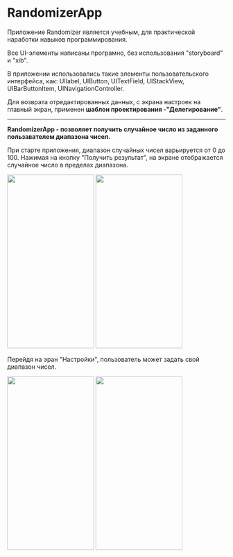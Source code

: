 # RandomizerApp

Приложение Randomizer является учебным, для практической наработки навыков программирования.

Все UI-элементы написаны програмно, без использования "storyboard" и "xib".

В приложении использовались такие элементы пользовательского интерфейса, как: 
UIlabel, UIButton, UITextField, UIStackView, UIBarButtonItem, UINavigationController.

Для возврата отредактированных данных, с экрана настроек на главный экран, применен **шаблон проектирования -"Делегирование"**.

---
**RandomizerApp - позволяет получить случайное число из заданного пользавателем диапазона чисел.**

При старте приложения, диапазон случайных  чисел варьируется от 0 до 100.
Нажимая на кнопку "Получить результат", на экране отображается случайное число в пределах диапазона.

<img src="randomizer1.png" width="200" height="400">  <img src="randomizer4-1.png" width="200" height="400">

Перейдя на эран "Настройки", пользователь может задать свой диапазон чисел.

<img src="randomizer2.png" width="200" height="400"> <img src="randomizer3.png" width="200" height="400"> 
 